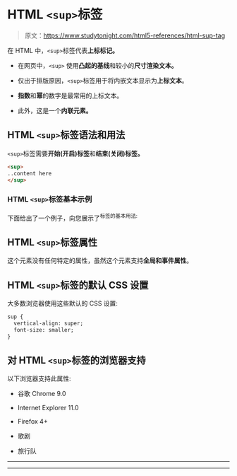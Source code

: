 # HTML `<sup>`标签

> 原文：<https://www.studytonight.com/html5-references/html-sup-tag>

在 HTML 中，`<sup>`标签代表**上标标记。**

*   在网页中，`<sup>` 使用**凸起的基线**和较小的**尺寸渲染文本。**

*   仅出于排版原因，`<sup>`标签用于将内嵌文本显示为**上标文本**。

*   **指数**和**幂**的数字是最常用的上标文本。

*   此外，这是一个**内联元素。**

## HTML `<sup>`标签语法和用法

`<sup>`标签需要**开始(开启)标签**和**结束(关闭)标签。**

```html
<sup>
..content here
</sup>
```

### HTML `<sup>`标签基本示例

下面给出了一个例子，向您展示了<sup>标签的基本用法:</sup>

## HTML `<sup>`标签属性

这个元素没有任何特定的属性，虽然这个元素支持**全局和事件属性**。

## HTML `<sup>`标签的默认 CSS 设置

大多数浏览器使用这些默认的 CSS 设置:

```html
sup {
  vertical-align: super;
  font-size: smaller;
}
```

## 对 HTML `<sup>`标签的浏览器支持

以下浏览器支持此属性:

*   谷歌 Chrome 9.0

*   Internet Explorer 11.0

*   Firefox 4+

*   歌剧

*   旅行队

* * *

* * *